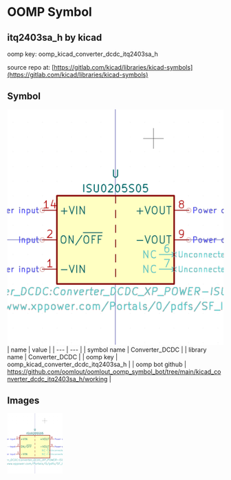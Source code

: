 # OOMP Symbol  
## itq2403sa_h  by kicad  
  
oomp key: oomp_kicad_converter_dcdc_itq2403sa_h  
  
source repo at: [https://gitlab.com/kicad/libraries/kicad-symbols](https://gitlab.com/kicad/libraries/kicad-symbols)  
## Symbol  
  
[![working.png](working_600.png)](working.png)  
| name | value | 
| --- | --- | 
| symbol name | Converter_DCDC | 
| library name | Converter_DCDC | 
| oomp key | oomp_kicad_converter_dcdc_itq2403sa_h | 
| oomp bot github | https://github.com/oomlout/oomlout_oomp_symbol_bot/tree/main/kicad_converter_dcdc_itq2403sa_h/working | 
## Images  
  
[![working.png](working_140.png)](working.png)  
